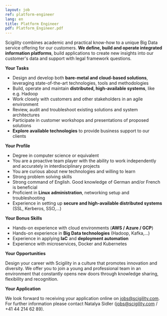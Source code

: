 ```yaml
---
layout: job
ref: platform-engineer
lang: en
title: Platform Engineer
pdf: Platform_Engineer.pdf
---
```


Scigility combines academic and practical know-how to a unique Big Data service offering for our customers. **We define, build and operate integrated information platforms**, build applications to create new insights into our customer's data and support with legal framework questions.

<b>Your Tasks</b>

* Design and develop both **bare-metal and cloud-based solutions**, leveraging state-of-the-art technologies, tools and methodologies
* Build, operate and maintain **distributed, high-available systems**, like e.g. Hadoop
* Work closely with customers and other stakeholders in an agile environment
* Review, audit and troubleshoot existing solutions and system architectures
* Participate in customer workshops and presentations of proposed solutions
* **Explore available technologies** to provide business support to our clients

<b>Your Profile</b>

* Degree in computer science or equivalent
* You are a proactive team player with the ability to work independently and accurately in interdisciplinary projects
* You are curious about new technologies and willing to learn
* Strong problem solving skills
* Strong command of English. Good knowledge of German and/or French is beneficial
* Proficient in **Linux administration**, networking setup and troubleshooting
* Experience in setting up **secure and high-available distributed systems** (SSL, Kerberos, SSO,...)

<b>Your Bonus Skills</b>

* Hands-on experience with cloud environments (**AWS / Azure / GCP**)
* Hands-on experience in **Big Data technologies** (Hadoop, Kafka,...)
* Experience in applying **IaC** and **deployment automation**
* Experience with microservices, Docker and Kubernetes

<b>Your Opportunities</b>

Design your career with Scigility in a culture that promotes innovation and diversity. We offer you to join a young and professional team in an environment that constantly opens new doors through knowledge sharing, flexibility and recognition.

<b>Your Application</b>

We look forward to receiving your application online on jobs@scigility.com. For further information please contact Natalya Sidler (jobs@scigility.com / +41 44 214 62 89).
